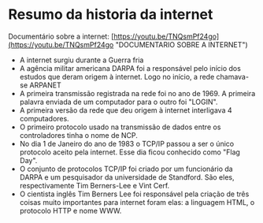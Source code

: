 # Resumo da historia da internet

Documentário sobre a internet: [https://youtu.be/TNQsmPf24go](https://youtu.be/TNQsmPf24go "DOCUMENTARIO SOBRE A INTERNET")

- A internet surgiu durante a Guerra fria
- A agência militar americana DARPA foi a responsável pelo início dos estudos que deram origem à internet. Logo no início, a rede chamava-se ARPANET
- A primeira transmissão registrada na rede foi no ano de 1969. A primeira palavra enviada de um computador para o outro foi "LOGIN".
- A primeira versão da rede que deu origem à internet interligava 4 computadores.
- O primeiro protocolo usado na transmissão de dados entre os controladores tinha o nome de NCP.
- No dia 1 de Janeiro do ano de 1983 o TCP/IP passou a ser o único protocolo aceito pela internet. Esse dia ficou conhecido como "Flag Day".
- O conjunto de protocolos TCP/IP foi criado por um funcionário da DARPA e um pesquisador da universidade de Standford. São eles, respectivamente Tim Berners-Lee e Vint Cerf.
- O cientista inglês Tim Berners Lee foi responsável pela criação de três coisas muito importantes para internet foram elas: a linguagem HTML, o protocolo HTTP e nome WWW.
